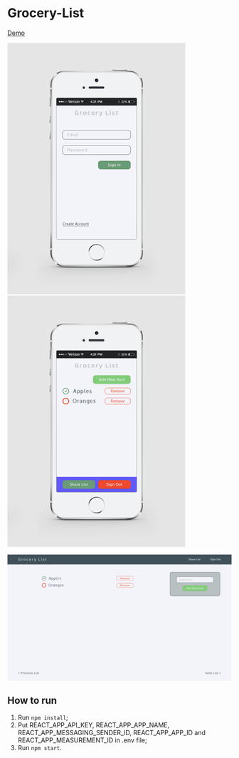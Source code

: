 # Grocery-List

[Demo](http://grocery-list.epizy.com/)

<img src="https://raw.githubusercontent.com/shelchkov/Grocery-List/master/readme_images/iPhone_5S_Mockup_-_Signed_Out.png" width="400" /> <img src="https://raw.githubusercontent.com/shelchkov/Grocery-List/master/readme_images/iPhone_5S_Mockup_-_Main.png" width="400" />

![Mockup](https://raw.githubusercontent.com/shelchkov/Grocery-List/master/readme_images/Desktop_-_Main.png)

## How to run

1. Run `npm install`;
2. Put REACT_APP_API_KEY, REACT_APP_APP_NAME, REACT_APP_MESSAGING_SENDER_ID, REACT_APP_APP_ID and REACT_APP_MEASUREMENT_ID in .env file;
3. Run `npm start`.
